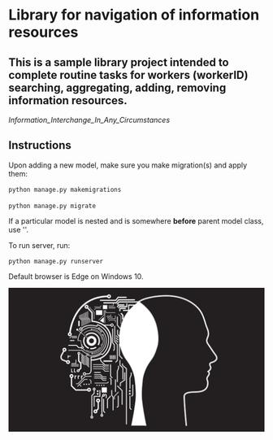 # Library for navigation of information resources

## This is a sample library project intended to complete routine tasks for workers (workerID) searching, aggregating, adding, removing information resources.

_Information_Interchange_In_Any_Circumstances_

## Instructions

Upon adding a new model, make sure you make migration(s) and apply them:
```
python manage.py makemigrations

python manage.py migrate
```

If a particular model is nested and is somewhere **before** parent model class, use ''.

To run server, run:
```
python manage.py runserver
```

Default browser is Edge on Windows 10.

![new Project](37-377608_ai-wallpaper.jpg)
